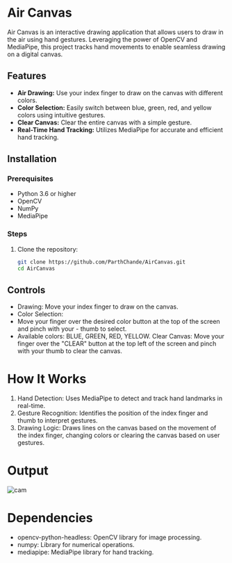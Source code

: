 # Air Canvas

Air Canvas is an interactive drawing application that allows users to draw in the air using hand gestures. Leveraging the power of OpenCV and MediaPipe, this project tracks hand movements to enable seamless drawing on a digital canvas.

## Features
- **Air Drawing:** Use your index finger to draw on the canvas with different colors.
- **Color Selection:** Easily switch between blue, green, red, and yellow colors using intuitive gestures.
- **Clear Canvas:** Clear the entire canvas with a simple gesture.
- **Real-Time Hand Tracking:** Utilizes MediaPipe for accurate and efficient hand tracking.

## Installation
### Prerequisites
- Python 3.6 or higher
- OpenCV
- NumPy
- MediaPipe

### Steps
1. Clone the repository:
   ```bash
   git clone https://github.com/ParthChande/AirCanvas.git
   cd AirCanvas
   ```
## Controls
- Drawing: Move your index finger to draw on the canvas.
- Color Selection:
-  Move your finger over the desired color button at the top of the screen and pinch with your -  thumb to select.
- Available colors: BLUE, GREEN, RED, YELLOW.
Clear Canvas: Move your finger over the "CLEAR" button at the top left of the screen and pinch with your thumb to clear the canvas.

# How It Works
1. Hand Detection: Uses MediaPipe to detect and track hand landmarks in real-time.
2. Gesture Recognition: Identifies the position of the index finger and thumb to interpret gestures.
3. Drawing Logic: Draws lines on the canvas based on the movement of the index finger, changing colors or clearing the canvas based on user gestures.


# Output
![cam](https://github.com/user-attachments/assets/66f976c9-6c14-40e0-8baf-331284ceca73)


# Dependencies
- opencv-python-headless: OpenCV library for image processing.
- numpy: Library for numerical operations.
- mediapipe: MediaPipe library for hand tracking.

